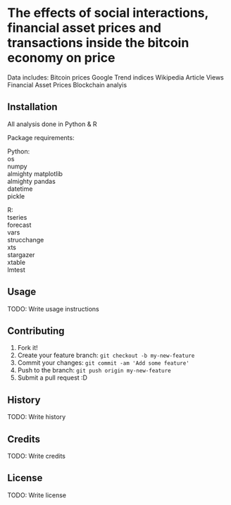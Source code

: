 # The effects of social interactions, financial asset prices and transactions inside the bitcoin economy on price

Data includes:
Bitcoin prices
Google Trend indices
Wikipedia Article Views
Financial Asset Prices
Blockchain analyis

## Installation

All analysis done in Python & R  

Package requirements:  

Python:  
os  
numpy  
almighty matplotlib  
almighty pandas  
datetime  
pickle  

R:  
tseries  
forecast  
vars  
strucchange  
xts  
stargazer  
xtable  
lmtest

## Usage

TODO: Write usage instructions

## Contributing

1. Fork it!
2. Create your feature branch: `git checkout -b my-new-feature`
3. Commit your changes: `git commit -am 'Add some feature'`
4. Push to the branch: `git push origin my-new-feature`
5. Submit a pull request :D

## History

TODO: Write history

## Credits

TODO: Write credits

## License

TODO: Write license